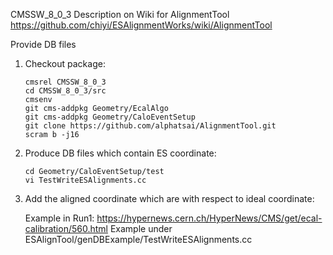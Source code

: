 CMSSW_8_0_3
Description on Wiki for AlignmentTool
https://github.com/chiyi/ESAlignmentWorks/wiki/AlignmentTool

Provide DB files

1. Checkout package:
	```
	cmsrel CMSSW_8_0_3
	cd CMSSW_8_0_3/src
	cmsenv
	git cms-addpkg Geometry/EcalAlgo
	git cms-addpkg Geometry/CaloEventSetup
	git clone https://github.com/alphatsai/AlignmentTool.git
	scram b -j16
	```

2. Produce DB files which contain ES coordinate:
	```
	cd Geometry/CaloEventSetup/test
	vi TestWriteESAlignments.cc
	```

3. Add the aligned coordinate which are with respect to ideal coordinate:

	Example in Run1: https://hypernews.cern.ch/HyperNews/CMS/get/ecal-calibration/560.html
	Example under ESAlignTool/genDBExample/TestWriteESAlignments.cc
	
